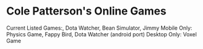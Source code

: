 # Cole Patterson's Online Games

Current Listed Games:, Dota Watcher, Bean Simulator, Jimmy
Mobile Only: Physics Game, Fappy Bird, Dota Watcher (android port)
Desktop Only: Voxel Game
